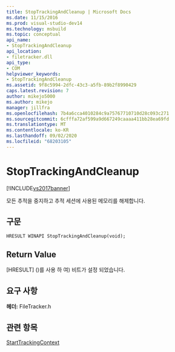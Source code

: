 ```yaml
---
title: StopTrackingAndCleanup | Microsoft Docs
ms.date: 11/15/2016
ms.prod: visual-studio-dev14
ms.technology: msbuild
ms.topic: conceptual
api_name:
- StopTrackingAndCleanup
api_location:
- filetracker.dll
api_type:
- COM
helpviewer_keywords:
- StopTrackingAndCleanup
ms.assetid: 9f8c5994-2dfc-43c3-a5fb-89b2f8990429
caps.latest.revision: 7
author: mikejo5000
ms.author: mikejo
manager: jillfra
ms.openlocfilehash: 7b4a6cca4010284c9a75767710710d28c093c271
ms.sourcegitcommit: 6cfffa72af599a9d667249caaaa411bb28ea69fd
ms.translationtype: MT
ms.contentlocale: ko-KR
ms.lasthandoff: 09/02/2020
ms.locfileid: "68203105"
---
```

# <a name="stoptrackingandcleanup"></a>StopTrackingAndCleanup
[!INCLUDE[vs2017banner](../includes/vs2017banner.md)]

모든 추적을 중지하고 추적 세션에 사용된 메모리를 해제합니다.  
  
## <a name="syntax"></a>구문  
  
```  
HRESULT WINAPI StopTrackingAndCleanup(void);  
```  
  
## <a name="return-value"></a>Return Value  
 [HRESULT] (<!-- TODO: review code entity reference <xref:assetId:///HRESULT?qualifyHint=False&amp;autoUpgrade=True>  -->)를 사용 하 여<!-- TODO: review code entity reference <xref:assetId:///SUCCEEDED?qualifyHint=False&amp;autoUpgrade=True>  -->) 비트가 설정 되었습니다.  
  
## <a name="requirements"></a>요구 사항  
 **헤더:** FileTracker.h  
  
## <a name="see-also"></a>관련 항목  
 [StartTrackingContext](../msbuild/starttrackingcontext.md)
